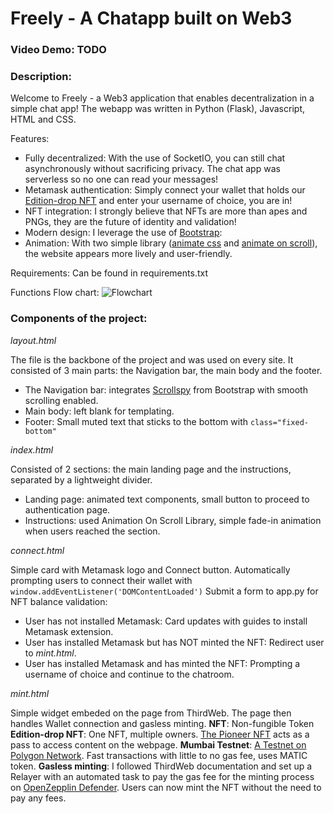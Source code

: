 # Freely - A Chatapp built on Web3
### Video Demo: TODO
### Description:

Welcome to Freely - a Web3 application that enables decentralization in a simple chat app! The webapp was written in Python (Flask), Javascript, HTML and CSS.

Features:
- Fully decentralized: With the use of SocketIO, you can still chat asynchronously without sacrificing privacy. The chat app was serverless so no one can read your messages!
- Metamask authentication: Simply connect your wallet that holds our [Edition-drop NFT](https://portal.thirdweb.com/pre-built-contracts/edition) and enter your username of choice, you are in!
- NFT integration: I strongly believe that NFTs are more than apes and PNGs, they are the future of identity and validation! 
- Modern design: I leverage the use of [Bootstrap](https://getbootstrap.com/docs/5.2/getting-started/introduction/): 
-  Animation: With two simple library ([animate css](animate.css) and [animate on scroll](https://michalsnik.github.io/aos/)), the website appears more lively and user-friendly.

Requirements:
Can be found in requirements.txt

Functions Flow chart:
![Flowchart](https://i.ibb.co/2KdKQ7D/Screenshot-2022-08-20-110120.png)

### Components of the project:
*layout.html*

The file is the backbone of the project and was used on every site. It consisted of 3 main parts: the Navigation bar, the main body and the footer. 
- The Navigation bar: integrates [Scrollspy](https://getbootstrap.com/docs/5.2/components/scrollspy/) from Bootstrap with smooth scrolling enabled.
- Main body: left blank for templating.
- Footer: Small muted text that sticks to the bottom with `class="fixed-bottom"`


*index.html*

Consisted of 2 sections: the main landing page and the instructions, separated by a lightweight divider. 
- Landing page: animated text components, small button to proceed to authentication page.
- Instructions: used Animation On Scroll Library, simple fade-in animation when users reached the section.

*connect.html*

Simple card with Metamask logo and Connect button.  Automatically prompting users to connect their wallet with `window.addEventListener('DOMContentLoaded')`
Submit a form to app.py for NFT balance validation:
- User has not installed Metamask: Card updates with guides to install Metamask extension.
- User has installed Metamask but has NOT minted the NFT: Redirect user to *mint.html*.
- User has installed Metamask and has minted the NFT: Prompting a username of choice and continue to the chatroom.

*mint.html*

Simple widget embeded on the page from ThirdWeb. The page then handles Wallet connection and gasless minting.
**NFT**: Non-fungible Token
**Edition-drop NFT**: One NFT, multiple owners. [The Pioneer NFT](https://thirdweb.com/mumbai/edition-drop/0xdc024d592D197053BdEcB966121C323A846EF1a5?tabIndex=0) acts as a pass to access content on the webpage. 
**Mumbai Testnet**: [A Testnet on Polygon Network](https://docs.polygon.technology/docs/develop/network-details/network/). Fast transactions with little to no gas fee, uses MATIC token. 
**Gasless minting**: I followed ThirdWeb documentation and set up a Relayer with an automated task to pay the gas fee for the minting process on [OpenZepplin Defender](https://www.openzeppelin.com/defender). Users can now mint the NFT without the need to pay any fees.
